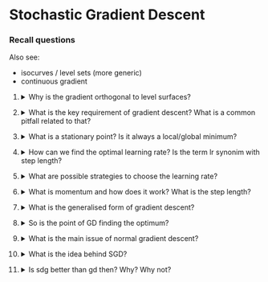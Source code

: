 # Stochastic Gradient Descent

### Recall questions

Also see:
- isocurves / level sets (more generic)
- continuous gradient

1. <details markdown=1><summary markdown="span"> Why is the gradient orthogonal to level surfaces? </summary>
    
    \
    The ==directional derivative is zero along isocurves==. In fact, the function value does not change on the isocurve, so it makes sense that the derivative (gradient) is 0. \
    The directional derivative can be computed as the product of the gradient with the vector and since the result is 0, they are clearly orthogonal.
    ![](../../..//DEEP/sgd1.png)
  
</details>


2. <details markdown=1><summary markdown="span"> What is the key requirement of gradient descent? What is a common pitfall related to that? </summary>
    
    \
    ==GD requires $f$ to be differentiable at all points==. 
    Note that if $f$ has partial (or even directional derivatives) it is not necessarily differentiable, while if $f$ has a ==continuous gradient it is==.

</details>

3. <details markdown=1><summary markdown="span">  What is a stationary point? Is it always a local/global minimum? </summary>
    
    \
    A stationary point is a point for which $x^{t+1} = x^t$, as $\alpha \nabla f(x^t) \to 0$ \
    It is not necessarily the local minimum, and it does not imply the existance of the global minimum.
    
</details>

4. <details markdown=1><summary markdown="span"> How can we find the optimal learning rate? Is the term lr synonim with step length?</summary>
    
    \
    Optimal values can be found via ==line search algorithms==, however in practice we do something else (next question). \
    No, step length refers to $\alpha || \nabla f||$
    ![](../../..//DEEP/sgd2.png)

</details>

5. <details markdown=1><summary markdown="span"> What are possible strategies to choose the learning rate? </summary>
    
    \
    The learning rate can be ==adaptive or follow a schedule==. For instance, it can decrease according to a decay parameter $\rho$. 
    ![](../../..//DEEP/sgd3.png) \
    (Not sure about the graphs)
  
</details>

6. <details markdown=1><summary markdown="span"> What is momentum and how does it work? What is the step length?</summary>
    
    \
    The idea of momentum is to accumulate past gradients "energy". It is expressed as:
    ![](../../..//DEEP/sgd4.png)

    Step lenght $\alpha$ how aligned is the sequence of gradients and it is $\frac{1}{1 - \lambda} \alpha ||\nabla f||$
    
</details>

7. <details markdown=1><summary markdown="span"> What is the generalised form of gradient descent? </summary>
    
    \
    ![](../../..//DEEP/sgd5.png) 
    
    We can also have $\Gamma$ be a diagonal matrix.
    
</details>

8. <details markdown=1><summary markdown="span"> So is the point of GD finding the optimum? </summary>
    
    \
    While it is a good technique to find a local minimum and potentially the global one, ==we are not interested in finding the global minimum== (necessarily).
    
</details>

9. <details markdown=1><summary markdown="span"> What is the main issue of normal gradient descent? </summary>
    
    \
    In normal GD, we ==compute the loss on each training sample==. With ==many samples and many parameters== this quickly becomes computationally expensive!
  
    
</details>

10. <details markdown=1><summary markdown="span"> What is the idea behind SGD? </summary>
    
    \
    We use a small batch as representative of the entire dataset and compute the loss on that batch.
    ![](../../..//DEEP/sgd7.png)
    
</details>

11. <details markdown=1><summary markdown="span"> Is sdg better than gd then? Why? Why not? </summary>
    
    \
    It depends (as usual)!
    ![](../../..//DEEP/sgd6.png)

</details>
